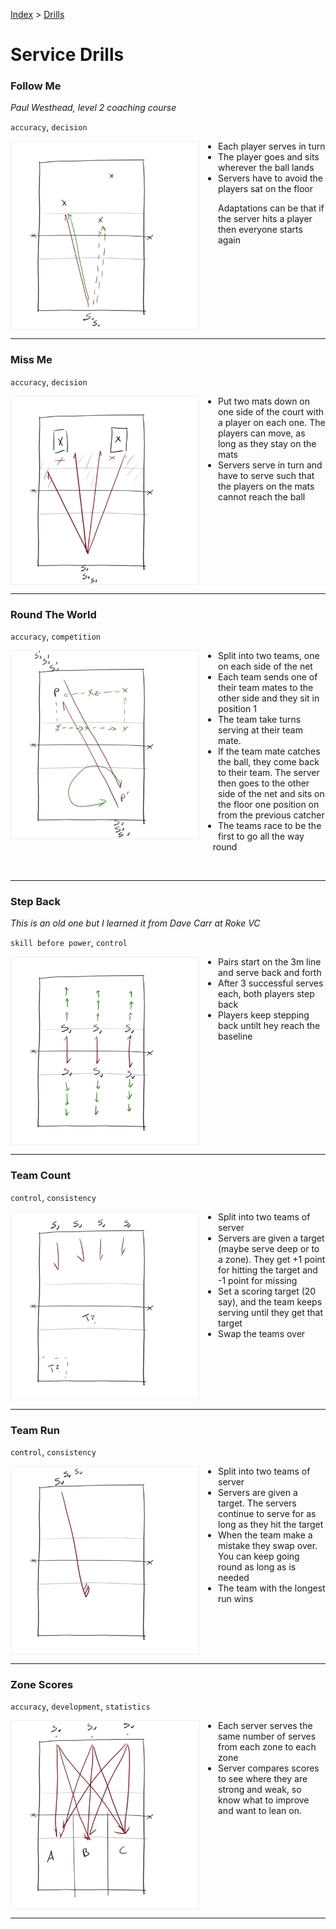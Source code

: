 [Index](../../README.md) > [Drills](./../Drills.md)

# Service Drills

### Follow Me

_Paul Westhead, level 2 coaching course_

`accuracy`, `decision`

<img alt="Serve, sit where it landed, next server must avoid people sat down" width="300" src="./images/Follow-Me.png" align="left" style="border: solid 1px #eeeeee; margin: 0px 30px 0px 0px;" />

<ul style="margin-left: 300px">
  <li>Each player serves in turn</li>
  <li>The player goes and sits wherever the ball lands</li>
  <li>Servers have to avoid the players sat on the floor</li>
</ul>

Adaptations can be that if the server hits a player then everyone starts again

<br clear="left"/>

---

### Miss Me

`accuracy`, `decision`

<img alt="Serving at gaps between players" width="300" src="./images/Miss-Me.png" align="left" style="border: solid 1px #eeeeee; margin: 0px 30px 0px 0px;" />

<ul style="margin-left: 300px">
  <li>Put two mats down on one side of the court with a player on each one.  The players can move, as long as they stay on the mats</li>
  <li>Servers serve in turn and have to serve such that the players on the mats cannot reach the ball</li>
</ul>

<br clear="left"/>

---

### Round The World

`accuracy`, `competition`

<img alt="Serve to a team mate at each position" width="300" src="./images/Round-The-World.png" align="left" style="border: solid 1px #eeeeee; margin: 0px 30px 0px 0px;" />

<ul style="margin-left: 300px">
  <li>Split into two teams, one on each side of the net</li>
  <li>Each team sends one of their team mates to the other side and they sit in position 1</li>
  <li>The team take turns serving at their team mate.</li>
  <li>If the team mate catches the ball, they come back to their team.  The server then goes to the other side of the net and sits on the floor one position on from the previous catcher</li>
  <li>The teams race to be the first to go all the way round</li>
</ul>

<br clear="left"/>

---

### Step Back

_This is an old one but I learned it from Dave Carr at Roke VC_

`skill before power`, `control`

<img alt="Server start close and step back on success" width="300" src="./images/Step-Back.png" align="left" style="border: solid 1px #eeeeee; margin: 0px 30px 0px 0px;" />

<ul style="margin-left: 300px">
  <li>Pairs start on the 3m line and serve back and forth</li>
  <li>After 3 successful serves each, both players step back</li>
  <li>Players keep stepping back untilt hey reach the baseline</li>
</ul>

<br clear="left"/>

---

### Team Count

`control`, `consistency`

<img alt="Teams of servers compete for consistency" width="300" src="./images/Team-Count.png" align="left" style="border: solid 1px #eeeeee; margin: 0px 30px 0px 0px;" />

<ul style="margin-left: 300px">
  <li>Split into two teams of server</li>
  <li>Servers are given a target (maybe serve deep or to a zone).  They get +1 point for hitting the target and -1 point for missing</li>
  <li>Set a scoring target (20 say), and the team keeps serving until they get that target</li>
  <li>Swap the teams over</li>
</ul>

<br clear="left"/>

---

### Team Run

`control`, `consistency`

<img alt="Teams of server compete for the longest run of consistency" width="300" src="./images/Team-Run.png" align="left" style="border: solid 1px #eeeeee; margin: 0px 30px 0px 0px;" />

<ul style="margin-left: 300px">
  <li>Split into two teams of server</li>
  <li>Servers are given a target.  The servers continue to serve for as long as they hit the target</li>
  <li>When the team make a mistake they swap over.  You can keep going round as long as is needed</li>
  <li>The team with the longest run wins</li>
</ul>

<br clear="left"/>

---

### Zone Scores

`accuracy`, `development`, `statistics`

<img alt="Serving from 3 zones to 3 zones" width="300" src="./images/Zone-Scores.png" align="left" style="border: solid 1px #eeeeee; margin: 0px 30px 0px 0px;" />

<ul style="margin-left: 300px">
  <li>Each server serves the same number of serves from each zone to each zone</li>
  <li>Server compares scores to see where they are strong and weak, so know what to improve and want to lean on.</li>
</ul>

<br clear="left"/>

---

